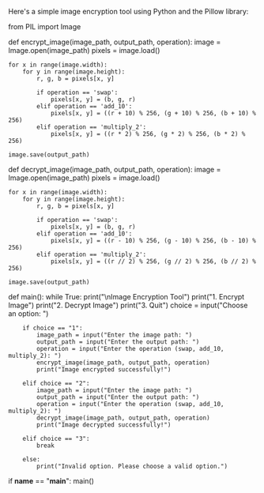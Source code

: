 Here's a simple image encryption tool using Python and the Pillow library:


from PIL import Image

def encrypt_image(image_path, output_path, operation):
    image = Image.open(image_path)
    pixels = image.load()

    for x in range(image.width):
        for y in range(image.height):
            r, g, b = pixels[x, y]

            if operation == 'swap':
                pixels[x, y] = (b, g, r)
            elif operation == 'add_10':
                pixels[x, y] = ((r + 10) % 256, (g + 10) % 256, (b + 10) % 256)
            elif operation == 'multiply_2':
                pixels[x, y] = ((r * 2) % 256, (g * 2) % 256, (b * 2) % 256)

    image.save(output_path)

def decrypt_image(image_path, output_path, operation):
    image = Image.open(image_path)
    pixels = image.load()

    for x in range(image.width):
        for y in range(image.height):
            r, g, b = pixels[x, y]

            if operation == 'swap':
                pixels[x, y] = (b, g, r)
            elif operation == 'add_10':
                pixels[x, y] = ((r - 10) % 256, (g - 10) % 256, (b - 10) % 256)
            elif operation == 'multiply_2':
                pixels[x, y] = ((r // 2) % 256, (g // 2) % 256, (b // 2) % 256)

    image.save(output_path)

def main():
    while True:
        print("\nImage Encryption Tool")
        print("1. Encrypt Image")
        print("2. Decrypt Image")
        print("3. Quit")
        choice = input("Choose an option: ")

        if choice == "1":
            image_path = input("Enter the image path: ")
            output_path = input("Enter the output path: ")
            operation = input("Enter the operation (swap, add_10, multiply_2): ")
            encrypt_image(image_path, output_path, operation)
            print("Image encrypted successfully!")

        elif choice == "2":
            image_path = input("Enter the image path: ")
            output_path = input("Enter the output path: ")
            operation = input("Enter the operation (swap, add_10, multiply_2): ")
            decrypt_image(image_path, output_path, operation)
            print("Image decrypted successfully!")

        elif choice == "3":
            break

        else:
            print("Invalid option. Please choose a valid option.")

if __name__ == "__main__":
    main()
